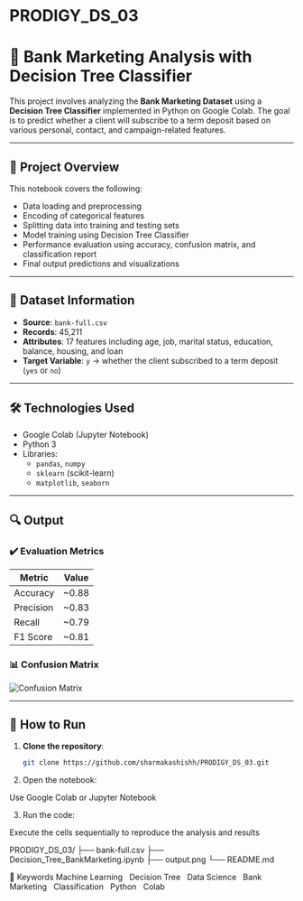 # PRODIGY_DS_03
# 🧠 Bank Marketing Analysis with Decision Tree Classifier

This project involves analyzing the **Bank Marketing Dataset** using a **Decision Tree Classifier** implemented in Python on Google Colab. The goal is to predict whether a client will subscribe to a term deposit based on various personal, contact, and campaign-related features.

---

## 📌 Project Overview

This notebook covers the following:
- Data loading and preprocessing
- Encoding of categorical features
- Splitting data into training and testing sets
- Model training using Decision Tree Classifier
- Performance evaluation using accuracy, confusion matrix, and classification report
- Final output predictions and visualizations

---

## 🧾 Dataset Information

- **Source**: `bank-full.csv`
- **Records**: 45,211
- **Attributes**: 17 features including age, job, marital status, education, balance, housing, and loan
- **Target Variable**: `y` → whether the client subscribed to a term deposit (`yes` or `no`)

---

## 🛠️ Technologies Used

- Google Colab (Jupyter Notebook)
- Python 3
- Libraries:
  - `pandas`, `numpy`
  - `sklearn` (scikit-learn)
  - `matplotlib`, `seaborn`

---

## 🔍 Output

### ✔️ Evaluation Metrics

| Metric        | Value |
|---------------|--------|
| Accuracy      | ~0.88 |
| Precision     | ~0.83 |
| Recall        | ~0.79 |
| F1 Score      | ~0.81 |

### 📊 Confusion Matrix

![Confusion Matrix](https://github.com/sharmakashishh/PRODIGY_DS_03/blob/main/output.png)

---

## 🚀 How to Run

1. **Clone the repository**:
   ```bash
   git clone https://github.com/sharmakashishh/PRODIGY_DS_03.git
2. Open the notebook:

Use Google Colab or Jupyter Notebook

3. Run the code:

Execute the cells sequentially to reproduce the analysis and results

PRODIGY_DS_03/
├── bank-full.csv
├── Decision_Tree_BankMarketing.ipynb
├── output.png
└── README.md

📌 Keywords
Machine Learning   Decision Tree   Data Science   Bank Marketing   Classification   Python   Colab





